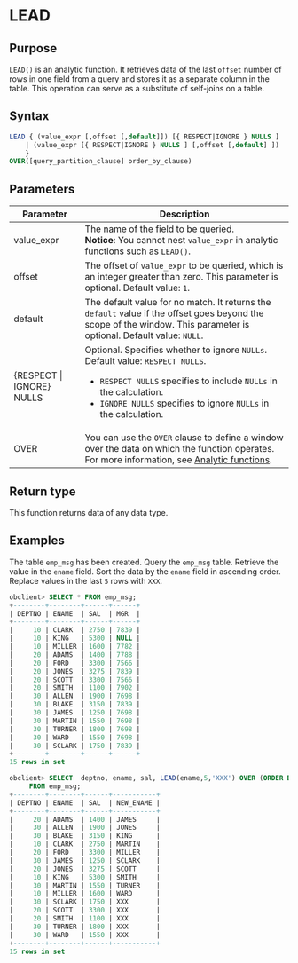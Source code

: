 # LEAD

## Purpose

`LEAD()` is an analytic function. It retrieves data of the last `offset` number of rows in one field from a query and stores it as a separate column in the table. This operation can serve as a substitute of self-joins on a table.

## Syntax

```sql
LEAD { (value_expr [,offset [,default]]) [{ RESPECT|IGNORE } NULLS ]
    | (value_expr [{ RESPECT|IGNORE } NULLS ] [,offset [,default] ])
    }
OVER([query_partition_clause] order_by_clause)
```

## Parameters

| Parameter | Description |
|---------------------------|-----------------------------------------------------------------------------------------------------------------------------------------------------------------------------------------------------------------------|
| value_expr | The name of the field to be queried.  <br>**Notice**: You cannot nest `value_expr` in analytic functions such as `LEAD()`.  |
| offset | The offset of `value_expr` to be queried, which is an integer greater than zero. This parameter is optional. Default value: `1`.  |
| default | The default value for no match. It returns the `default` value if the offset goes beyond the scope of the window. This parameter is optional. Default value: `NULL`.  |
| {RESPECT \| IGNORE} NULLS | Optional. Specifies whether to ignore `NULLs`. Default value: `RESPECT NULLS`.  <ul><li> `RESPECT NULLS` specifies to include `NULLs` in the calculation.    </li><li> `IGNORE NULLS` specifies to ignore `NULLs` in the calculation. </li></ul> |
| OVER | You can use the `OVER` clause to define a window over the data on which the function operates. For more information, see [Analytic functions](../400.analysis-functions-of-oracle-mode/100.window-function-description-of-oracle-mode.md).  |

## Return type

This function returns data of any data type.

## Examples

The table `emp_msg` has been created. Query the `emp_msg` table. Retrieve the value in the `ename` field. Sort the data by the `ename` field in ascending order. Replace values in the last `5` rows with `XXX`.

```sql
obclient> SELECT * FROM emp_msg;
+--------+--------+------+------+
| DEPTNO | ENAME  | SAL  | MGR  |
+--------+--------+------+------+
|     10 | CLARK  | 2750 | 7839 |
|     10 | KING   | 5300 | NULL |
|     10 | MILLER | 1600 | 7782 |
|     20 | ADAMS  | 1400 | 7788 |
|     20 | FORD   | 3300 | 7566 |
|     20 | JONES  | 3275 | 7839 |
|     20 | SCOTT  | 3300 | 7566 |
|     20 | SMITH  | 1100 | 7902 |
|     30 | ALLEN  | 1900 | 7698 |
|     30 | BLAKE  | 3150 | 7839 |
|     30 | JAMES  | 1250 | 7698 |
|     30 | MARTIN | 1550 | 7698 |
|     30 | TURNER | 1800 | 7698 |
|     30 | WARD   | 1550 | 7698 |
|     30 | SCLARK | 1750 | 7839 |
+--------+--------+------+------+
15 rows in set

obclient> SELECT  deptno, ename, sal, LEAD(ename,5,'XXX') OVER (ORDER BY ename desc) AS new_ename
     FROM emp_msg;
+--------+--------+------+-----------+
| DEPTNO | ENAME  | SAL  | NEW_ENAME |
+--------+--------+------+-----------+
|     20 | ADAMS  | 1400 | JAMES     |
|     30 | ALLEN  | 1900 | JONES     |
|     30 | BLAKE  | 3150 | KING      |
|     10 | CLARK  | 2750 | MARTIN    |
|     20 | FORD   | 3300 | MILLER    |
|     30 | JAMES  | 1250 | SCLARK    |
|     20 | JONES  | 3275 | SCOTT     |
|     10 | KING   | 5300 | SMITH     |
|     30 | MARTIN | 1550 | TURNER    |
|     10 | MILLER | 1600 | WARD      |
|     30 | SCLARK | 1750 | XXX       |
|     20 | SCOTT  | 3300 | XXX       |
|     20 | SMITH  | 1100 | XXX       |
|     30 | TURNER | 1800 | XXX       |
|     30 | WARD   | 1550 | XXX       |
+--------+--------+------+-----------+
15 rows in set
```
